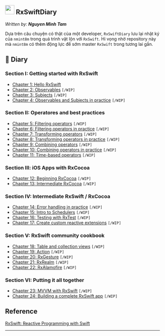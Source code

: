 ## <img src="https://github.com/nmint8m/rxswiftdiary/blob/master/Image/img-rx.png" height ="30"> RxSwiftDiary

*Written by: __Nguyen Minh Tam__*

Dựa trên câu chuyện có thật của một developer, `RxSwiftDiary` lưu lại nhật ký của `nmint8m` trong quá trình vật lộn với `RxSwift`. Hi vọng nhờ repository này mà `nmint8m` có thêm động lực để sớm master `RxSwift` trong tương lai gần.

## 📝 Diary

### Section I: Getting started with RxSwift

- [Chapter 1: Hello RxSwift][Chapter 1]
- [Chapter 2: Observables][Chapter 2] `[/WIP]`
- [Chapter 3: Subjects]() `[/WIP]`
- [Chapter 4: Observables and Subjects in practice]() `[/WIP]`

### Section II: Operatores and best practices

- [Chapter 5: Filtering operators]() `[/WIP]`
- [Chapter 6: Filtering operators in practice]() `[/WIP]`
- [Chapter 7: Transforming operators]() `[/WIP]`
- [Chapter 8: Transforming operators in practice]() `[/WIP]`
- [Chapter 9: Combining operators]() `[/WIP]`
- [Chapter 10: Combining operators in practice]() `[/WIP]`
- [Chapter 11: Time-based operators]() `[/WIP]`

### Section III: iOS Apps with RxCocoa

- [Chapter 12: Beginning RxCocoa]() `[/WIP]`
- [Chapter 13: Intermediate RxCocoa]() `[/WIP]`

### Section IV: Intermediate RxSwift / RxCocoa

- [Chapter 14: Error handling in practice]() `[/WIP]`
- [Chapter 15: Intro to Schedulers]() `[/WIP]`
- [Chapter 16: Testing with RxTest]() `[/WIP]`
- [Chapter 17: Create custom reactive extensions]() `[/WIP]`

### Section V: RxSwift community cookbook

- [Chapter 18: Table and collection views]() `[/WIP]`
- [Chapter 19: Action]() `[/WIP]`
- [Chapter 20: RxGesture]() `[/WIP]`
- [Chapter 21: RxRealm]() `[/WIP]`
- [Chapter 22: RxAlamofire]() `[/WIP]`

### Section VI: Putting it all together

- [Chapter 23: MVVM with RxSwift]() `[/WIP]`
- [Chapter 24: Building a complete RxSwift app]() `[/WIP]`

## Reference

[RxSwift: Reactive Programming with Swift][Reference 1] 

---

[RxSwift Logo]: https://github.com/nmint8m/rxswiftdiary/blob/master/Image/img-rx.png=50x "RxSwift Logo"

[Chapter 1]: https://github.com/nmint8m/rxswiftdiary/blob/master/Diary/Section1-Chapter1.md "Hello RxSwift"
[Chapter 2]: https://github.com/nmint8m/rxswiftdiary/blob/master/Diary/Section1-Chapter2.md "Observables"

[Reference 1]: https://store.raywenderlich.com/products/rxswift "RxSwift: Reactive Programming with Swift"